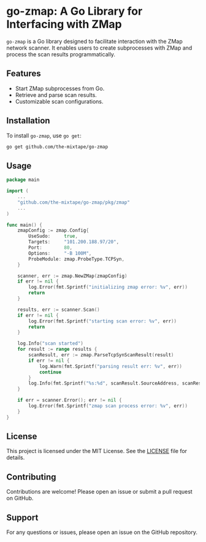 # go-zmap: A Go Library for Interfacing with ZMap

`go-zmap` is a Go library designed to facilitate interaction with the ZMap network scanner. It enables users to create subprocesses with ZMap and process the scan results programmatically.

## Features
- Start ZMap subprocesses from Go.
- Retrieve and parse scan results.
- Customizable scan configurations.

## Installation

To install `go-zmap`, use `go get`:

```sh
go get github.com/the-mixtape/go-zmap
```

## Usage

```go
package main

import (
	...
	"github.com/the-mixtape/go-zmap/pkg/zmap"
	...
)

func main() {
	zmapConfig := zmap.Config{
		UseSudo:     true,
		Targets:     "101.200.188.97/20",
		Port:        80,
		Options:     "-B 100M",
		ProbeModule: zmap.ProbeType.TCPSyn,
	}

	scanner, err := zmap.NewZMap(zmapConfig)
	if err != nil {
		log.Error(fmt.Sprintf("initializing zmap error: %v", err))
		return
	}

	results, err := scanner.Scan()
	if err != nil {
		log.Error(fmt.Sprintf("starting scan error: %v", err))
		return
	}

	log.Info("scan started")
	for result := range results {
		scanResult, err := zmap.ParseTcpSynScanResult(result)
		if err != nil {
			log.Warn(fmt.Sprintf("parsing result err: %v", err))
			continue
		}
		log.Info(fmt.Sprintf("%s:%d", scanResult.SourceAddress, scanResult.SourcePort))
	}

	if err = scanner.Error(); err != nil {
		log.Error(fmt.Sprintf("zmap scan process error: %v", err))
	}
}
```

## License
This project is licensed under the MIT License. See the [LICENSE](/LICENSE) file for details.

## Contributing
Contributions are welcome! Please open an issue or submit a pull request on GitHub.

## Support
For any questions or issues, please open an issue on the GitHub repository.